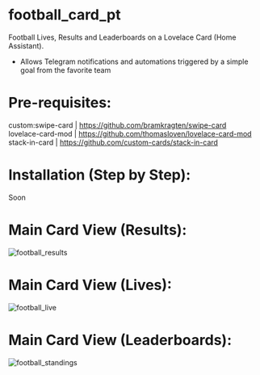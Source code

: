 # football_card_pt

Football Lives, Results and Leaderboards on a Lovelace Card (Home Assistant).
 - Allows Telegram notifications and automations triggered by a simple goal from the favorite team

# Pre-requisites:
custom:swipe-card | https://github.com/bramkragten/swipe-card<br>
lovelace-card-mod | https://github.com/thomasloven/lovelace-card-mod<br>
stack-in-card | https://github.com/custom-cards/stack-in-card<br>

# Installation (Step by Step):
Soon

# Main Card View (Results):
![football_results](https://user-images.githubusercontent.com/116345010/197203477-d9219fc9-8da0-44f0-96a8-dccffcc964f8.jpg)

# Main Card View (Lives):
![football_live](https://user-images.githubusercontent.com/116345010/197203776-237ad91b-4123-44ab-b579-68aead0e3af2.jpg)

# Main Card View (Leaderboards):
![football_standings](https://user-images.githubusercontent.com/116345010/197203818-abd633a4-2d1a-4e26-90a4-6441a04a6859.jpg)
